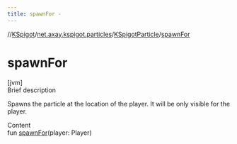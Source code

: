 ```yaml
---
title: spawnFor -
---
```

//[KSpigot](../../index.md)/[net.axay.kspigot.particles](../index.md)/[KSpigotParticle](index.md)/[spawnFor](spawn-for.md)



# spawnFor  
[jvm]  
Brief description  


Spawns the particle at the location of the player. It will be only visible for the player.

  
Content  
fun [spawnFor](spawn-for.md)(player: Player)  



